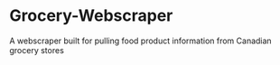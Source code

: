 # Grocery-Webscraper
A webscraper built for pulling food product information from Canadian grocery stores
